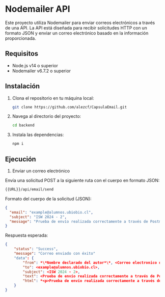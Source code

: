 # Nodemailer API

Este proyecto utiliza Nodemailer para enviar correos electrónicos a través de una API. 
La API está diseñada para recibir solicitudes HTTP con un formato JSON y enviar un correo electrónico basado en la información proporcionada.

## Requisitos

- Node.js v14 o superior
- Nodemailer v6.7.2 o superior

## Instalación

1. Clona el repositorio en tu máquina local:
   ```bash
   git clone https://github.com/alezcf/CapsulaEmail.git
2. Navega al directorio del proyecto:
   ```bash
   cd backend
3. Instala las dependencias:
   ```bash
   npm i

## Ejecución

1. Enviar un correo electrónico

Envía una solicitud POST a la siguiente ruta con el cuerpo en formato JSON:

  ```bash
  {{URL}}/api/email/send 
  ```
Formato del cuerpo de la solicitud (JSON):
  ```json
  {
    "email": "example@alumnos.ubiobio.cl",
    "subject": "ISW 2024 - 2",
    "message": "Prueba de envío realizada correctamente a través de Postman."
  }
  ```
Respuesta esperada:
  ```json
  {
      "status": "Success",
      "message": "Correo enviado con éxito"
      "data": {
          "from": *\*Nombre declarado del autor*\*, <Correo electronico del autor>,
          "to": <example@alumnos.ubiobio.cl>,
          "subject": <ISW 2024 - 2>,
          "text": <Prueba de envío realizada correctamente a través de Postman.>,
          "html": *<p>Prueba de envío realizada correctamente a través de Postman.</p>*
      }
  }
  ```
